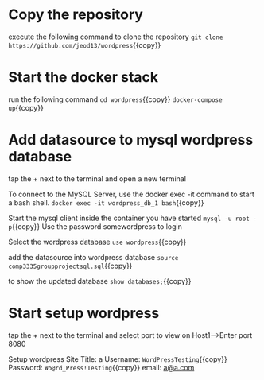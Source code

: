 # Copy the repository 
execute the following command to clone the repository
`git clone https://github.com/jeod13/wordpress`{{copy}}

# Start the docker stack
run the following command
`cd wordpress`{{copy}}
`docker-compose up`{{copy}}


# Add datasource to mysql wordpress database
tap the + next to the terminal and open a new terminal

To connect to the MySQL Server, use the docker exec -it command to start a bash 
shell. 
`docker exec -it wordpress_db_1 bash`{{copy}}

Start the mysql client inside the container you have started
`mysql -u root -p`{{copy}}
Use the password somewordpress to login

Select the wordpress database
`use wordpress`{{copy}}

add the datasource into wordpress database
`source comp3335groupprojectsql.sql`{{copy}}

to show the updated database
`show databases;`{{copy}}

# Start setup wordpress
tap the + next to the terminal and select port to view on Host1-->Enter port 8080

Setup wordpress
	Site Title: a
	Username: `WordPressTesting`{{copy}}
	Password: `Wo@rd_Press!Testing`{{copy}}
	email: a@a.com

